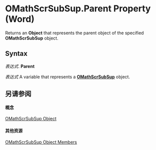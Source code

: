 
# OMathScrSubSup.Parent Property (Word)

Returns an  **Object** that represents the parent object of the specified **OMathScrSubSup** object.


## Syntax

 _表达式_. **Parent**

 _表达式_ A variable that represents a **[OMathScrSubSup](e5fbf9cb-461c-3b08-a441-9e91e0745b15.md)** object.


## 另请参阅


#### 概念


[OMathScrSubSup Object](e5fbf9cb-461c-3b08-a441-9e91e0745b15.md)
#### 其他资源


[OMathScrSubSup Object Members](http://msdn.microsoft.com/library/95cd5748-020b-7374-de19-5474fe17e231%28Office.15%29.aspx)